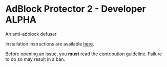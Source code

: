 # AdBlock Protector 2 - Developer ALPHA

An anti-adblock defuser

Installation instructions are available [here](https://adblockprotector2.github.io/AdBlockProtector2/).

Before opening an issue, you **must** read the
[contribution guideline](https://github.com/AdBlockProtector2/AdBlockProtector2/blob/master/CONTRIBUTING.MD).
Failure to do so may result in a ban.
